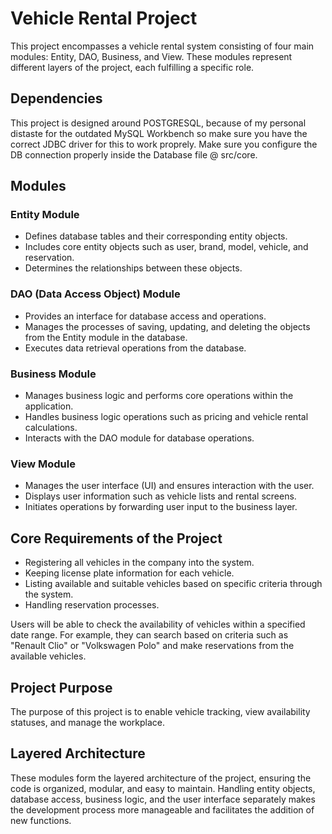 # Vehicle Rental Project

This project encompasses a vehicle rental system consisting of four main modules: Entity, DAO, Business, and View. These modules represent different layers of the project, each fulfilling a specific role.

## Dependencies

This project is designed around POSTGRESQL, because of my personal distaste for the outdated MySQL Workbench so make sure you have the correct JDBC driver for this to work proprely.
Make sure you configure the DB connection properly inside the Database file @ src/core.

## Modules

### Entity Module
- Defines database tables and their corresponding entity objects.
- Includes core entity objects such as user, brand, model, vehicle, and reservation.
- Determines the relationships between these objects.

### DAO (Data Access Object) Module
- Provides an interface for database access and operations.
- Manages the processes of saving, updating, and deleting the objects from the Entity module in the database.
- Executes data retrieval operations from the database.

### Business Module
- Manages business logic and performs core operations within the application.
- Handles business logic operations such as pricing and vehicle rental calculations.
- Interacts with the DAO module for database operations.

### View Module
- Manages the user interface (UI) and ensures interaction with the user.
- Displays user information such as vehicle lists and rental screens.
- Initiates operations by forwarding user input to the business layer.

## Core Requirements of the Project
- Registering all vehicles in the company into the system.
- Keeping license plate information for each vehicle.
- Listing available and suitable vehicles based on specific criteria through the system.
- Handling reservation processes.

Users will be able to check the availability of vehicles within a specified date range. For example, they can search based on criteria such as "Renault Clio" or "Volkswagen Polo" and make reservations from the available vehicles.

## Project Purpose

The purpose of this project is to enable vehicle tracking, view availability statuses, and manage the workplace.

## Layered Architecture

These modules form the layered architecture of the project, ensuring the code is organized, modular, and easy to maintain. Handling entity objects, database access, business logic, and the user interface separately makes the development process more manageable and facilitates the addition of new functions.
